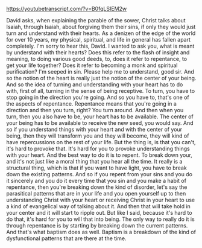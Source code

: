 https://youtubetranscript.com/?v=B0fqLSIEM2w

 David asks, when explaining the parable of the sower, Christ talks about Isaiah, through Isaiah, about forgiving them their sins, if only they would just turn and understand with their hearts. As a denizen of the edge of the world for over 10 years, my physical, spiritual, and life in general has fallen apart completely. I'm sorry to hear this, David. I wanted to ask you, what is meant by understand with their hearts? Does this refer to the flash of insight and meaning, to doing various good deeds, to, does it refer to repentance, to get your life together? Does it refer to becoming a monk and spiritual purification? I'm seeped in sin. Please help me to understand, good sir. And so the notion of the heart is really just the notion of the center of your being. And so the idea of turning and understanding with your heart has to do with, first of all, turning in the sense of being receptive. To turn, you have to stop going in the direction you're going. And so you have to, that's one of the aspects of repentance. Repentance means that you're going in a direction and then you turn, right? You turn around. And then when you turn, then you also have to be, your heart has to be available. The center of your being has to be available to receive the new seed, you would say. And so if you understand things with your heart and with the center of your being, then they will transform you and they will become, they will kind of have repercussions on the rest of your life. But the thing is, is that you can't, it's hard to provoke that. It's hard for you to provoke understanding things with your heart. And the best way to do it is to repent. To break down your, and it's not just like a moral thing that you hear all the time. It really is a structural thing, which is that if you want to have light, you have to break down the existing patterns. And so if you repent from your sins and you do it sincerely and you do it every time that you sin and you make a habit of repentance, then you're breaking down the kind of disorder, let's say the parasitical patterns that are in your life and you open yourself up to then understanding Christ with your heart or receiving Christ in your heart to use a kind of evangelical way of talking about it. And then that will take hold in your center and it will start to ripple out. But like I said, because it's hard to do that, it's hard for you to will that into being. The only way to really do it is through repentance is by starting by breaking down the current patterns. And that's what baptism does as well. Baptism is a breakdown of the kind of dysfunctional patterns that are there at the time.